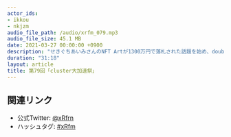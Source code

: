 ```yaml
---
actor_ids:
- ikkou
- nkjzm
audio_file_path: /audio/xrfm_079.mp3
audio_file_size: 45.1 MB
date: 2021-03-27 00:00:00 +0900
description: "せきぐちあいみさんのNFT Artが1300万円で落札された話題を始め、doublejump.tokyoとBeyondConceptの共同研究、Reebok KMNZ コラボ、Oculus Quest 2 Anker Charging Dock、#cluster大加速祭 と アバターのLOD、#VRoidLT 、BEAT ARENAの感想、任天堂とNianticのパートナーシップ締結、AmazonでOculus Quest 2にアルトデウスBCの体験版が付くキャンペーン、次世代 PSVR コントローラー、Project PLATEAU Ver1.0 公開、池袋ミラーワールド、GUCCI VIRTUAL 25、花譜さんのライブ、CEDEC2021について話しました。"
duration: "31:18"
layout: article
title: 第79回「cluster大加速祭」
---
```


## 関連リンク

- 公式Twitter: [@xRfrn](https://twitter.com/xrfrn)
- ハッシュタグ: [#xRfm](https://twitter.com/hashtag/xRfm?src=hash)